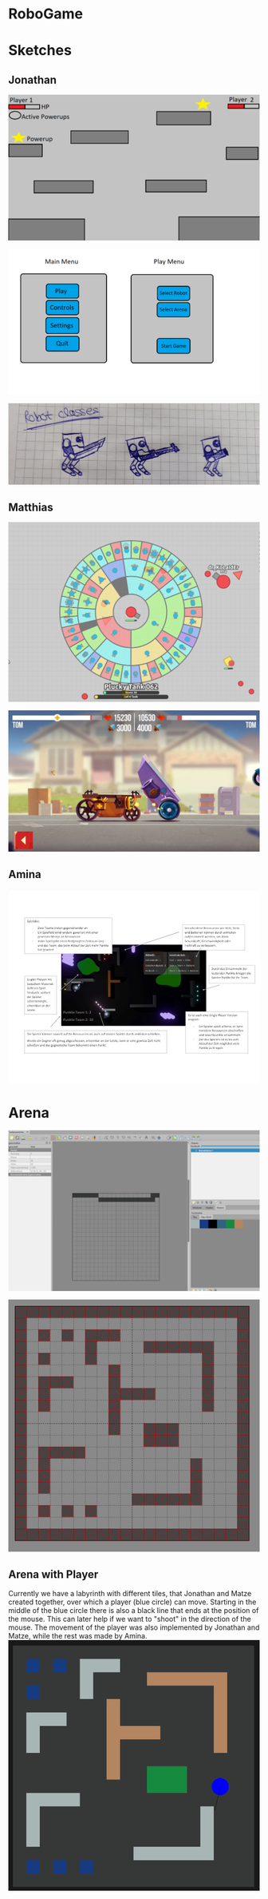 # RoboGame

# Sketches
## Jonathan
![](images/Design_Jonathan.png)

![](images/Menu_Jonathan.png) 

![](images/Roboter_Jonathan.jpeg)
## Matthias
![](images/Tank_Matthias.png)

![](images/Cats_Matthias.png)
## Amina
![](images/Design_Amina.JPG)

# Arena
![](images/Tiled_Window.png)

![](images/Tiled_Struktur.png)

## Arena with Player
Currently we have a labyrinth with different tiles, that Jonathan and Matze created together, over which a player (blue circle) can move. Starting in the middle of the blue circle there is also a black line that ends at the position of the mouse. This can later help if we want to "shoot" in the direction of the mouse.
The movement of the player was also implemented by Jonathan and Matze, while the rest was made by Amina.
![](images/Game_Design.png) 
